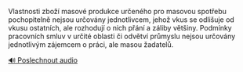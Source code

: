 
Vlastnosti zboží masové produkce určeného pro masovou spotřebu pochopitelně nejsou určovány jednotlivcem, jehož vkus se odlišuje od vkusu ostatních, ale rozhodují o nich přání a záliby většiny. Podmínky pracovních smluv v určité oblasti či odvětví průmyslu nejsou určovány jednotlivým zájemcem o práci, ale masou žadatelů.

[🔊 Poslechnout audio](/data/7-paragraphs/audio/chapter_111/para_003-Vlastnosti-zbo-masov-produkce-urenho-pro-maso.mp3)
